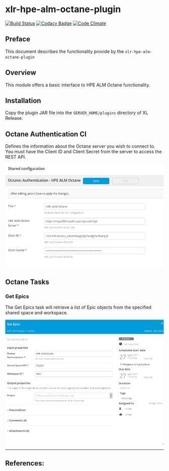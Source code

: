 # xlr-hpe-alm-octane-plugin

[![Build Status](https://travis-ci.org/xebialabs-community/xlr-hpe-alm-octane-plugin.svg?branch=master)](https://travis-ci.org/xebialabs-community/xlr-hpe-alm-octane-plugin)
[![Codacy Badge](https://api.codacy.com/project/badge/Grade/41acaeab16624f9fa221304eaaf62d20)](https://www.codacy.com/app/erasmussen39/xlr-hpe-alm-octane-plugin?utm_source=github.com&amp;utm_medium=referral&amp;utm_content=xebialabs-community/xlr-hpe-alm-octane-plugin&amp;utm_campaign=Badge_Grade)
[![Code Climate](https://codeclimate.com/github/xebialabs-community/xlr-hpe-alm-octane-plugin/badges/gpa.svg)](https://codeclimate.com/github/xebialabs-community/xlr-hpe-alm-octane-plugin)

## Preface
This document describes the functionality provide by the `xlr-hpe-alm-octane-plugin`

## Overview
This module offers a basic interface to HPE ALM Octane functionality.

## Installation
Copy the plugin JAR file into the `SERVER_HOME/plugins` directory of XL Release.

## Octane Authentication CI
Defines the information about the Octane server you wish to connect to. You must have the Client ID and Client Secret from the server to access the REST API.

![OctaneSharedConfigurationItem](images/octane_shared_config.png)

## Octane Tasks

### Get Epics
The Get Epics task will retrieve a list of Epic objects from the specified shared space and workspace.

![OctaneGetEpics](images/octane_get_epics.png)

---

## References:
